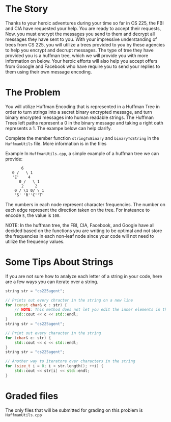 # The Story

Thanks to your heroic adventures during your time so far in CS 225, the FBI and CIA have requested your help. You are ready to accept their requests, Now, you must encrypt the messages you send to them and decrypt all messages they have sent to you. With your impressive understanding of trees from CS 225, you will utilize a trees provided to you by these agencies to help you encrypt and decrupt messages. The type of tree they have provided you is a huffman tree, which we will provide you with more information on below. Your heroic efforts will also help you accept offers from Gooogle and Facebook who have require you to send your replies to them using their own message encoding.

# The Problem

You will utilize Huffman Encoding that is represented in a Huffman Tree in order to turn strings into a secret binary encrypted message, and turn binary encrypted messages into human readable strings. The Huffman Trees left paths represent a 0 in the binary message and taking a right oath represents a 1. The exampe below can help clarify.

Complete the member function `stringToBinary` and `binaryToString` in the `HuffmanUtils` file. More information is in the files

Example
In `HuffmanUtils.cpp`, a simple example of a huffman tree we can provide:

```
       6
   0 /   \ 1
   'E'    4
      0 /   \ 1
       2     2
    0 / \1 0/ \ 1
    'S' 'R''C''T'
```

The numbers in each node represent character frequencies. The number on each edge represent the direction taken on the tree. For insteance to encode `S`, the value is `100`.

NOTE: In the huffman tree, the FBI, CIA, Facebook, and Google have all decided based on the functions you are writing to be optimal and not store the frequencies in each non-leaf node since your code will not need to utilize the frequency values.

# Some Tips About Strings

If you are not sure how to analyze each letter of a string in your code, here are a few ways you can iterate over a string.

```c++
string str = "cs225agent";

// Prints out every chracter in the string on a new line
for (const char& c : str) {
    // NOTE: This method does not let you edit the inner elements in the string
    std::cout << c << std::endl;
}
string str = "cs225agent";

// Print out every character in the string
for (char& c: str) {
    std::cout << c << std::endl;
}
string str = "cs225agent";

// Another way to iteratore over characters in the string
for (size_t i = 0; i < str.length(); ++i) {
    std::cout << str[i] << std::endl;
}
```

# Graded files

The only files that will be submitted for grading on this problem is `HuffmanUtils.cpp`
